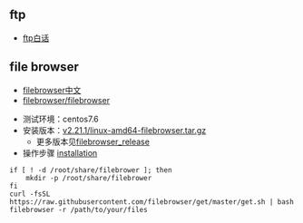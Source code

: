 ## ftp
* [ftp白话](https://help.aliyun.com/document_detail/60152.html)


## file browser
* [filebrowser中文](https://www.filebrowser.cn/)
* [filebrowser/filebrowser](https://github.com/filebrowser/filebrowser)

- 测试环境：centos7.6
- 安装版本：[v2.21.1/linux-amd64-filebrowser.tar.gz](https://github.com/filebrowser/filebrowser/releases/download/v2.21.1/linux-amd64-filebrowser.tar.gz)
  - 更多版本见[filebrowser_release](https://github.com/filebrowser/filebrowser/releases)
- 操作步骤 [installation](https://filebrowser.org/installation)
```shell
if [ ! -d /root/share/filebrower ]; then
    mkdir -p /root/share/filebrower
fi
curl -fsSL https://raw.githubusercontent.com/filebrowser/get/master/get.sh | bash
filebrowser -r /path/to/your/files
```
